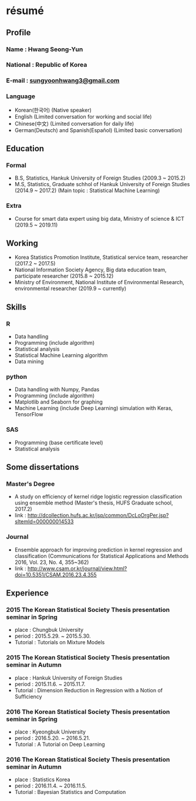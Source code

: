 # résumé   


## Profile 

### Name : Hwang Seong-Yun 
### National : Republic of Korea
### E-mail : sungyoonhwang3@gmail.com
### Language 
- Korean(한국어) (Native speaker)
- English (Limited conversation for working and social life)
- Chinese(中文) (Limited conversation for daily life) 
- German(Deutsch) and Spanish(Español) (Limited basic conversation)


## Education 

### Formal
- B.S, Statistics, Hankuk University of Foreign Studies (2009.3 ~ 2015.2) 
- M.S, Statistics, Graduate schhol of Hankuk University of Foreign Studies (2014.9 ~ 2017.2) (Main topic : Statistical Machine Learning) 
### Extra
- Course for smart data expert using big data, Ministry of science & ICT (2019.5 ~ 2019.11) 


## Working

- Korea Statistics Promotion Institute, Statistical service team, researcher (2017.2 ~ 2017.5) 
- National Information Society Agency, Big data education team, participate researcher (2015.8 ~ 2015.12) 
- Ministry of Environment, National Institute of Environmental Research, environmental researcher (2019.9 ~ currently)


## Skills 

### R
- Data handling
- Programming (include algorithm)
- Statistical analysis
- Statistical Machine Learning algorithm
- Data mining
### python
- Data handling with Numpy, Pandas
- Programming (include algorithm) 
- Matplotlib and Seaborn for graphing
- Machine Learning (include Deep Learning) simulation with Keras, TensorFlow
### SAS
- Programming (base certificate level)
- Statistical analysis


## Some dissertations

### Master's Degree
- A study on efficiency of kernel ridge logistic regression classification using ensemble method (Master's thesis, HUFS Graduate school, 2017.2)
- link : http://dcollection.hufs.ac.kr/jsp/common/DcLoOrgPer.jsp?sItemId=000000014533
### Journal 
- Ensemble approach for improving prediction in kernel regression and classification (Communications for Statistical Applications and Methods 2016, Vol. 23, No. 4, 355~362)
- link : http://www.csam.or.kr/journal/view.html?doi=10.5351/CSAM.2016.23.4.355


## Experience

### 2015 The Korean Statistical Society Thesis presentation seminar in Spring
- place : Chungbuk University
- period : 2015.5.29. ~ 2015.5.30.
- Tutorial : Tutorials on Mixture Models
### 2015 The Korean Statistical Society Thesis presentation seminar in Autumn
- place : Hankuk University of Foreign Studies 
- period : 2015.11.6. ~ 2015.11.7.
- Tutorial : Dimension Reduction in Regression with a Notion of Sufficiency
### 2016 The Korean Statistical Society Thesis presentation seminar in Spring
- place : Kyeongbuk University
- period : 2016.5.20. ~ 2016.5.21.
- Tutorial : A Tutorial on Deep Learning
### 2016 The Korean Statistical Society Thesis presentation seminar in Autumn
- place : Statistics Korea
- period : 2016.11.4. ~ 2016.11.5.
- Tutorial : Bayesian Statistics and Computation
  

